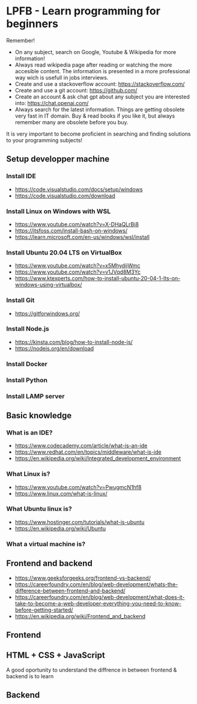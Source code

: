 # LPFB - Learn programming for beginners

Remember! 

- On any subject, search on Google, Youtube & Wikipedia for more information!
- Always read wikipedia page after reading or watching the more accesible content. The information is presented in a more professional way wich is usefull in jobs interviews.
- Create and use a stackoverflow account: https://stackoverflow.com/
- Create and use a git account: https://github.com/
- Create an account & ask chat gpt about any subject you are interested into: https://chat.openai.com/
- Always search for the latest information. Things are getting obsolete very fast in IT domain. Buy & read books if you like it, but always remember many are obsolete before you buy.

It is very important to become proficient in searching and finding solutions to your programming subjects!

## Setup developper machine

### Install IDE

- https://code.visualstudio.com/docs/setup/windows
- https://code.visualstudio.com/download

### Install Linux on Windows with WSL

- https://www.youtube.com/watch?v=X-DHaQLrBi8
- https://itsfoss.com/install-bash-on-windows/
- https://learn.microsoft.com/en-us/windows/wsl/install

### Install Ubuntu 20.04 LTS on VirtualBox

- https://www.youtube.com/watch?v=x5MhydijWmc
- https://www.youtube.com/watch?v=v1JVqd8M3Yc
- https://www.ktexperts.com/how-to-install-ubuntu-20-04-1-lts-on-windows-using-virtualbox/

### Install Git

- https://gitforwindows.org/

### Install Node.js

- https://kinsta.com/blog/how-to-install-node-js/
- https://nodejs.org/en/download

### Install Docker

### Install Python

### Install LAMP server


## Basic knowledge

### What is an IDE?

- https://www.codecademy.com/article/what-is-an-ide
- https://www.redhat.com/en/topics/middleware/what-is-ide
- https://en.wikipedia.org/wiki/Integrated_development_environment

### What Linux is?

- https://www.youtube.com/watch?v=PwugmcN1hf8
- https://www.linux.com/what-is-linux/

### What Ubuntu linux is? 

- https://www.hostinger.com/tutorials/what-is-ubuntu
- https://en.wikipedia.org/wiki/Ubuntu

### What a virtual machine is?


## Frontend and backend

- https://www.geeksforgeeks.org/frontend-vs-backend/
- https://careerfoundry.com/en/blog/web-development/whats-the-difference-between-frontend-and-backend/
- https://careerfoundry.com/en/blog/web-development/what-does-it-take-to-become-a-web-developer-everything-you-need-to-know-before-getting-started/
- https://en.wikipedia.org/wiki/Frontend_and_backend

## Frontend

## HTML + CSS + JavaScript

A good oportunity to understand the diffrence in between frontend & backend is to learn 

## Backend
